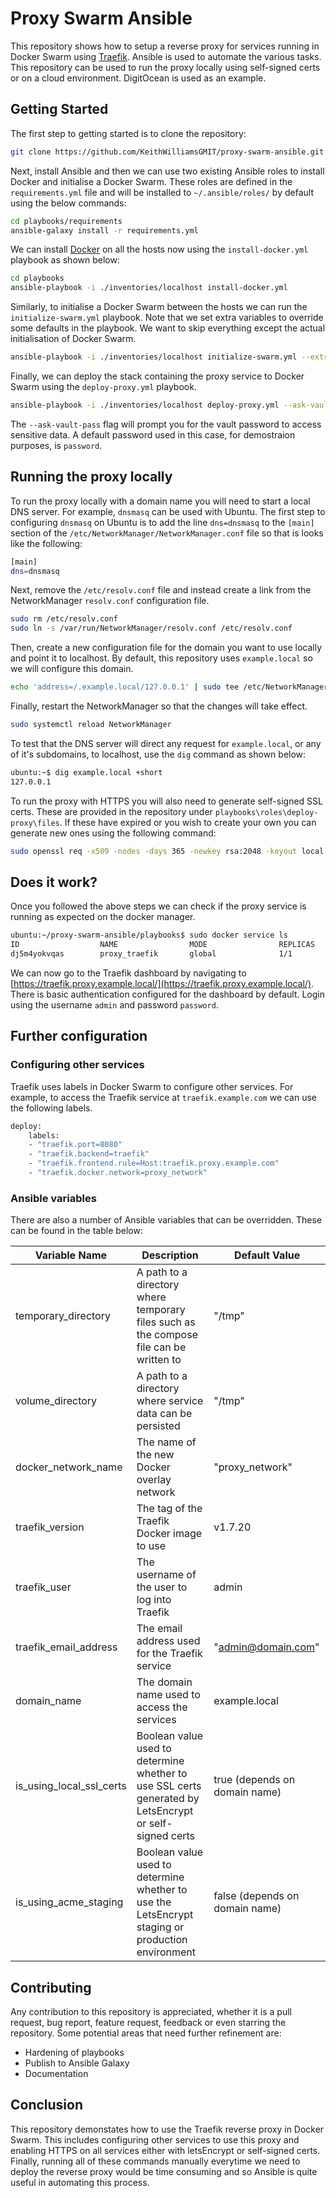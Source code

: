 # Proxy Swarm Ansible

This repository shows how to setup a reverse proxy for services running in Docker Swarm using [Traefik](https://docs.traefik.io/). Ansible is used to automate the various tasks. This repository can be used to run the proxy locally using self-signed certs or on a cloud environment. DigitOcean is used as an example.

## Getting Started

The first step to getting started is to clone the repository:

```bash
git clone https://github.com/KeithWilliamsGMIT/proxy-swarm-ansible.git
```

Next, install Ansible and then we can use two existing Ansible roles to install Docker and initialise a Docker Swarm. These roles are defined in the `requirements.yml` file and will be installed to `~/.ansible/roles/` by default using the below commands:

```bash
cd playbooks/requirements
ansible-galaxy install -r requirements.yml
```

We can install [Docker](https://docs.docker.com/install/) on all the hosts now using the `install-docker.yml` playbook as shown below:

```bash
cd playbooks
ansible-playbook -i ./inventories/localhost install-docker.yml
```

Similarly, to initialise a Docker Swarm between the hosts we can run the `initialize-swarm.yml` playbook. Note that we set extra variables to override some defaults in the playbook. We want to skip everything except the actual initialisation of Docker Swarm.

```bash
ansible-playbook -i ./inventories/localhost initialize-swarm.yml --extra-vars="{'skip_engine': 'True', 'skip_group': 'True', 'skip_docker_py': 'True'}"
```

Finally, we can deploy the stack containing the proxy service to Docker Swarm using the `deploy-proxy.yml` playbook.

```bash
ansible-playbook -i ./inventories/localhost deploy-proxy.yml --ask-vault-pass --ask-become-pass
```

The `--ask-vault-pass` flag will prompt you for the vault password to access sensitive data. A default password used in this case, for demostraion purposes, is `password`.

## Running the proxy locally

To run the proxy locally with a domain name you will need to start a local DNS server. For example, `dnsmasq` can be used with Ubuntu. The first step to configuring `dnsmasq` on Ubuntu is to add the line `dns=dnsmasq` to the `[main]` section of the `/etc/NetworkManager/NetworkManager.conf` file so that is looks like the following:

```bash
[main]
dns=dnsmasq
```

Next, remove the `/etc/resolv.conf` file and instead create a link from the NetworkManager `resolv.conf` configuration file.

``` bash
sudo rm /etc/resolv.conf
sudo ln -s /var/run/NetworkManager/resolv.conf /etc/resolv.conf
```

Then, create a new configuration file for the domain you want to use locally and point it to localhost. By default, this repository uses `example.local` so we will configure this domain.

```bash
echo 'address=/.example.local/127.0.0.1' | sudo tee /etc/NetworkManager/dnsmasq.d/example.local.conf
```

Finally, restart the NetworkManager so that the changes will take effect.

```bash
sudo systemctl reload NetworkManager
```

To test that the DNS server will direct any request for `example.local`, or any of it's subdomains, to localhost, use the `dig` command as shown below:

```bash
ubuntu:~$ dig example.local +short
127.0.0.1
```

To run the proxy with HTTPS you will also need to generate self-signed SSL certs. These are provided in the repository under `playbooks\roles\deploy-proxy\files`. If these have expired or you wish to create your own you can generate new ones using the following command:

```bash
sudo openssl req -x509 -nodes -days 365 -newkey rsa:2048 -keyout local.key -out local.crt
```

## Does it work?

Once you followed the above steps we can check if the proxy service is running as expected on the docker manager.

```bash
ubuntu:~/proxy-swarm-ansible/playbooks$ sudo docker service ls
ID                  NAME                MODE                REPLICAS            IMAGE               PORTS
dj5m4yokvqas        proxy_traefik       global              1/1                 traefik:latest      *:80->80/tcp, *:443->443/tcp
```

We can now go to the Traefik dashboard by navigating to [https://traefik.proxy.example.local/](https://traefik.proxy.example.local/). There is basic authentication configured for the dashboard by default. Login using the username `admin` and password `password`.

## Further configuration

### Configuring other services

Traefik uses labels in Docker Swarm to configure other services. For example, to access the Traefik service at `traefik.example.com` we can use the following labels.

```bash
deploy:
    labels:
    - "traefik.port=8080"
    - "traefik.backend=traefik"
    - "traefik.frontend.rule=Host:traefik.proxy.example.com"
    - "traefik.docker.network=proxy_network"
```

### Ansible variables

There are also a number of Ansible variables that can be overridden. These can be found in the table below:

| Variable Name | Description | Default Value |
|---------------|-------------|---------------|
| temporary_directory | A path to a directory where temporary files such as the compose file can be written to | "/tmp" |
| volume_directory | A path to a directory where service data can be persisted | "/tmp" |
| docker_network_name | The name of the new Docker overlay network | "proxy_network" |
| traefik_version | The tag of the Traefik Docker image to use | v1.7.20 |
| traefik_user | The username of the user to log into Traefik | admin |
| traefik_email_address | The email address used for the Traefik service | "admin@domain.com" |
| domain_name | The domain name used to access the services | example.local |
| is_using_local_ssl_certs | Boolean value used to determine whether to use SSL certs generated by LetsEncrypt or self-signed certs | true (depends on domain name) |
| is_using_acme_staging | Boolean value used to determine whether to use the LetsEncrypt staging or production environment | false (depends on domain name) |

## Contributing

Any contribution to this repository is appreciated, whether it is a pull request, bug report, feature request, feedback or even starring the repository. Some potential areas that need further refinement are:

+ Hardening of playbooks
+ Publish to Ansible Galaxy
+ Documentation

## Conclusion

This repository demonstates how to use the Traefik reverse proxy in Docker Swarm. This includes configuring other services to use this proxy and enabling HTTPS on all services either with letsEncrypt or self-signed certs. Finally, running all of these commands manually everytime we need to deploy the reverse proxy would be time consuming and so Ansible is quite useful in automating this process.
